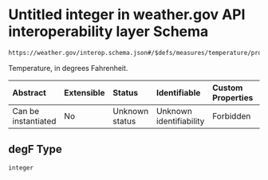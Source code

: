 # Untitled integer in weather.gov API interoperability layer Schema

```txt
https://weather.gov/interop.schema.json#/$defs/measures/temperature/properties/degF
```

Temperature, in degrees Fahrenheit.

| Abstract            | Extensible | Status         | Identifiable            | Custom Properties | Additional Properties | Access Restrictions | Defined In                                                                                                 |
| :------------------ | :--------- | :------------- | :---------------------- | :---------------- | :-------------------- | :------------------ | :--------------------------------------------------------------------------------------------------------- |
| Can be instantiated | No         | Unknown status | Unknown identifiability | Forbidden         | Allowed               | none                | [interop-layer.schema.json\*](../../../api-interop-layer/interop-layer.schema.json "open original schema") |

## degF Type

`integer`
